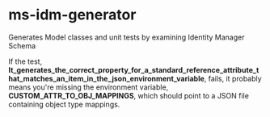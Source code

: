 # ms-idm-generator
Generates Model classes and unit tests by examining Identity Manager Schema

If the test, **It_generates_the_correct_property_for_a_standard_reference_attribute_that_matches_an_item_in_the_json_environment_variable**, fails, it probably means you're missing the environment variable, **CUSTOM_ATTR_TO_OBJ_MAPPINGS**, which should point to a JSON file containing object type mappings.
